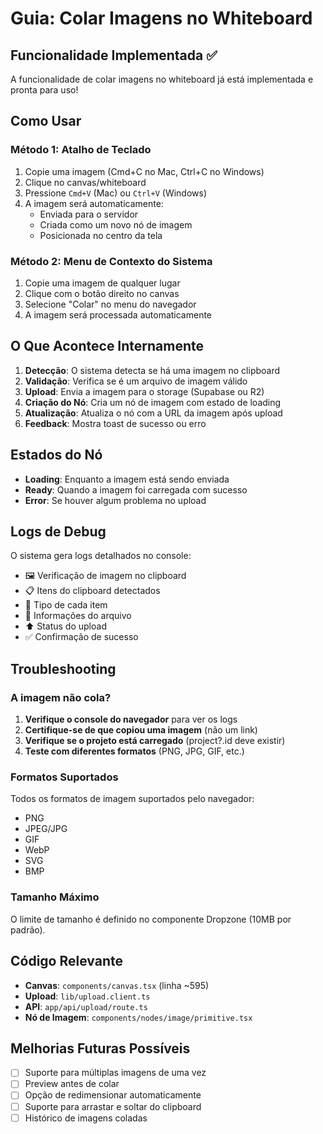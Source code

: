# Guia: Colar Imagens no Whiteboard

## Funcionalidade Implementada ✅

A funcionalidade de colar imagens no whiteboard já está implementada e pronta para uso!

## Como Usar

### Método 1: Atalho de Teclado
1. Copie uma imagem (Cmd+C no Mac, Ctrl+C no Windows)
2. Clique no canvas/whiteboard
3. Pressione `Cmd+V` (Mac) ou `Ctrl+V` (Windows)
4. A imagem será automaticamente:
   - Enviada para o servidor
   - Criada como um novo nó de imagem
   - Posicionada no centro da tela

### Método 2: Menu de Contexto do Sistema
1. Copie uma imagem de qualquer lugar
2. Clique com o botão direito no canvas
3. Selecione "Colar" no menu do navegador
4. A imagem será processada automaticamente

## O Que Acontece Internamente

1. **Detecção**: O sistema detecta se há uma imagem no clipboard
2. **Validação**: Verifica se é um arquivo de imagem válido
3. **Upload**: Envia a imagem para o storage (Supabase ou R2)
4. **Criação do Nó**: Cria um nó de imagem com estado de loading
5. **Atualização**: Atualiza o nó com a URL da imagem após upload
6. **Feedback**: Mostra toast de sucesso ou erro

## Estados do Nó

- **Loading**: Enquanto a imagem está sendo enviada
- **Ready**: Quando a imagem foi carregada com sucesso
- **Error**: Se houver algum problema no upload

## Logs de Debug

O sistema gera logs detalhados no console:
- 🖼️ Verificação de imagem no clipboard
- 📋 Itens do clipboard detectados
- 📄 Tipo de cada item
- 📁 Informações do arquivo
- ⬆️ Status do upload
- ✅ Confirmação de sucesso

## Troubleshooting

### A imagem não cola?

1. **Verifique o console do navegador** para ver os logs
2. **Certifique-se de que copiou uma imagem** (não um link)
3. **Verifique se o projeto está carregado** (project?.id deve existir)
4. **Teste com diferentes formatos** (PNG, JPG, GIF, etc.)

### Formatos Suportados

Todos os formatos de imagem suportados pelo navegador:
- PNG
- JPEG/JPG
- GIF
- WebP
- SVG
- BMP

### Tamanho Máximo

O limite de tamanho é definido no componente Dropzone (10MB por padrão).

## Código Relevante

- **Canvas**: `components/canvas.tsx` (linha ~595)
- **Upload**: `lib/upload.client.ts`
- **API**: `app/api/upload/route.ts`
- **Nó de Imagem**: `components/nodes/image/primitive.tsx`

## Melhorias Futuras Possíveis

- [ ] Suporte para múltiplas imagens de uma vez
- [ ] Preview antes de colar
- [ ] Opção de redimensionar automaticamente
- [ ] Suporte para arrastar e soltar do clipboard
- [ ] Histórico de imagens coladas
